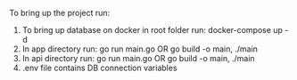 To bring up the project run:

1. To bring up database on docker in root folder run: docker-compose up -d
2. In app directory run: go run main.go OR go build -o main, ./main
3. In api directory run: go run main.go OR go build -o main, ./main
4. .env file contains DB connection variables


